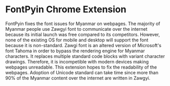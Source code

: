# FontPyin Chrome Extension
FontPyin fixes the font issues for Myanmar on webpages. The majority of Myanmar people use Zawgyi font to communicate over the internet because its initial launch was free compared to its competitors. However, none of the existing OS for mobile and desktop will support the font because it is non-standard. Zawgi font is an altered version of Microsoft's font Tahoma in order to bypass the rendering engine for Myanmar characters. It replaces multiple standard code blocks with variant character drawings. Therefore, it is incompetible with modern devices making webpages unreadable. This extension hopes to fix the readability of the webpages. Adoption of Unicode standard can take time since more than 90% of the Myanmar content over the internet are written in Zawgyi.